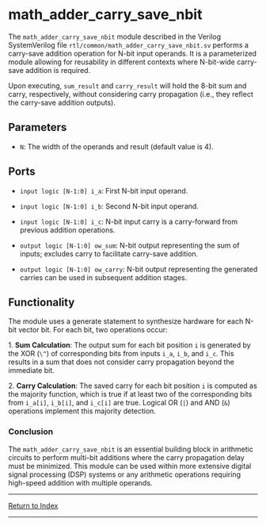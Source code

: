 # math_adder_carry_save_nbit

The `math_adder_carry_save_nbit` module described in the Verilog SystemVerilog file `rtl/common/math_adder_carry_save_nbit.sv` performs a carry-save addition operation for N-bit input operands. It is a parameterized module allowing for reusability in different contexts where N-bit-wide carry-save addition is required.

Upon executing, `sum_result` and `carry_result` will hold the 8-bit sum and carry, respectively, without considering carry propagation (i.e., they reflect the carry-save addition outputs).

## Parameters

- `N`: The width of the operands and result (default value is 4).

## Ports

- `input logic [N-1:0] i_a`: First N-bit input operand.

- `input logic [N-1:0] i_b`: Second N-bit input operand.

- `input logic [N-1:0] i_c`: N-bit input carry is a carry-forward from previous addition operations.

- `output logic [N-1:0] ow_sum`: N-bit output representing the sum of inputs; excludes carry to facilitate carry-save addition.

- `output logic [N-1:0] ow_carry`: N-bit output representing the generated carries can be used in subsequent addition stages.

## Functionality

The module uses a generate statement to synthesize hardware for each N-bit vector bit. For each bit, two operations occur:

1\. **Sum Calculation**: The output sum for each bit position `i` is generated by the XOR (`\^`) of corresponding bits from inputs `i_a`, `i_b`, and `i_c`. This results in a sum that does not consider carry propagation beyond the immediate bit.

2\. **Carry Calculation**: The saved carry for each bit position `i` is computed as the majority function, which is true if at least two of the corresponding bits from `i_a[i]`, `i_b[i]`, and `i_c[i]` are true. Logical OR (`|`) and AND (`&`) operations implement this majority detection.

### Conclusion

The `math_adder_carry_save_nbit` is an essential building block in arithmetic circuits to perform multi-bit additions where the carry propagation delay must be minimized. This module can be used within more extensive digital signal processing (DSP) systems or any arithmetic operations requiring high-speed addition with multiple operands.

---

[Return to Index](index.md)

----------
